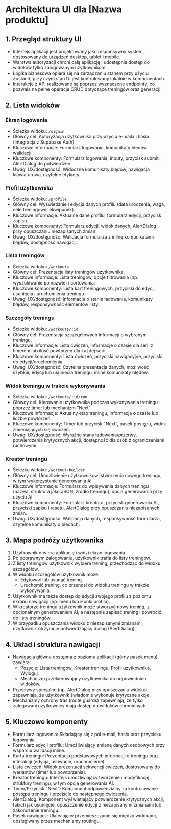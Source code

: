 # Architektura UI dla [Nazwa produktu]

## 1. Przegląd struktury UI

- Interfejs aplikacji jest projektowany jako responsywny system, dostosowany do urządzeń desktop, tablet i mobile.
- Warstwa autoryzacji chroni całą aplikację i udostępnia dostęp do widoków tylko zalogowanym użytkownikom.
- Logika biznesowa opiera się na zarządzaniu stanem przy użyciu Zustand, przy czym stan UI jest kontrolowany lokalnie w komponentach.
- Interakcje z API realizowane są poprzez wyznaczone endpointy, co pozwala na pełne operacje CRUD dotyczące treningów oraz generacji.

## 2. Lista widoków

### Ekran logowania

- Ścieżka widoku: `/signin`
- Główny cel: Autoryzacja użytkownika przy użyciu e-maila i hasła (integracja z Supabase Auth).
- Kluczowe informacje: Formularz logowania, komunikaty błędów walidacji.
- Kluczowe komponenty: Formularz logowania, inputy, przycisk submit, AlertDialog do potwierdzeń.
- Uwagi UX/dostępność: Widoczne komunikaty błędów, nawigacja klawiaturowa, czytelne etykiety.

### Profil użytkownika

- Ścieżka widoku: `/profile`
- Główny cel: Wyświetlanie i edycja danych profilu (data urodzenia, waga, cele treningowe, ekwipunek).
- Kluczowe informacje: Aktualne dane profilu, formularz edycji, przycisk zapisu.
- Kluczowe komponenty: Formularz edycji, widok danych, AlertDialog przy opuszczaniu niezapisanych zmian.
- Uwagi UX/dostępność: Walidacja formularza z inline komunikatami błędów, dostępność nawigacji.

### Lista treningów

- Ścieżka widoku: `/workouts`
- Główny cel: Prezentacja listy treningów użytkownika.
- Kluczowe informacje: Lista treningów, opcje filtrowania (np. wyszukiwanie po nazwie) i sortowania.
- Kluczowe komponenty: Lista kart treningowych, przyciski do edycji, usunięcia i uruchomienia treningu.
- Uwagi UX/dostępność: Informacje o stanie ładowania, komunikaty błędów, responsywność elementów listy.

### Szczegóły treningu

- Ścieżka widoku: `/workouts/:id`
- Główny cel: Prezentacja szczegółowych informacji o wybranym treningu.
- Kluczowe informacje: Lista ćwiczeń, informacje o czasie dla serii z timerem lub ilość powtórzeń dla każdej serii.
- Kluczowe komponenty: Lista ćwiczeń, przyciski nawigacyjne, przyciski do edycji/uruchomienia.
- Uwagi UX/dostępność: Czytelna prezentacja danych, możliwość szybkiej edycji lub usunięcia treningu, inline komunikaty błędów.

### Widok treningu w trakcie wykonywania

- Ścieżka widoku: `/workouts/:id/run`
- Główny cel: Kierowanie użytkownika podczas wykonywania treningu poprzez timer lub mechanizm "Next".
- Kluczowe informacje: Aktualny etap treningu, informacja o czasie lub liczbie powtórzeń.
- Kluczowe komponenty: Timer lub przycisk "Next", pasek postępu, widok zmieniających się ćwiczeń.
- Uwagi UX/dostępność: Wyraźne stany ładowania/przerwy, potwierdzenia krytycznych akcji, dostępność dla osób z ograniczeniami ruchowymi.

### Kreator treningu

- Ścieżka widoku: `/workout-builder`
- Główny cel: Umożliwienie użytkownikowi stworzenia nowego treningu, w tym wykorzystanie generowania AI.
- Kluczowe informacje: Formularz do wpisywania danych treningu (nazwa, struktura jako JSON, źródło treningu), opcja generowania przy użyciu AI.
- Kluczowe komponenty: Formularz kreatora, przycisk generowania AI, przyciski zapisu i resetu, AlertDialog przy opuszczaniu niezapisanych zmian.
- Uwagi UX/dostępność: Walidacja danych, responsywność formularza, czytelne komunikaty o błędach.

## 3. Mapa podróży użytkownika

1. Użytkownik otwiera aplikację i widzi ekran logowania.
2. Po poprawnym zalogowaniu, użytkownik trafia do listy treningów.
3. Z listy treningów użytkownik wybiera trening, przechodząc do widoku szczegółów.
4. W widoku szczegółów użytkownik może:
   - Edytować lub usunąć trening.
   - Uruchomić trening, co przenosi do widoku treningu w trakcie wykonywania.
5. Użytkownik ma także dostęp do edycji swojego profilu z poziomu ekranu nawigacji (np. menu lub ikonki profilu).
6. W kreatorze treningu użytkownik może stworzyć nowy trening, z opcjonalnym generowaniem AI, a następnie zapisać trening i powrócić do listy treningów.
7. W przypadku opuszczania widoku z niezapisanymi zmianami, użytkownik otrzymuje potwierdzający dialog (AlertDialog).

## 4. Układ i struktura nawigacji

- Nawigacja główna dostępna z poziomu aplikacji (górny pasek menu) zawiera:
  - Pozycje: Lista treningów, Kreator treningu, Profil użytkownika, Wyloguj.
  - Mechanizm przekierowujący użytkownika do odpowiednich widoków.
- Przepływy specjalne (np. AlertDialog przy opuszczaniu widoku) zapewniają, że użytkownik świadomie wykonuje krytyczne akcje.
- Mechanizmy ochrony tras (route guards) zapewniają, że tylko zalogowani użytkownicy mają dostęp do widoków chronionych.

## 5. Kluczowe komponenty

- Formularz logowania: Składający się z pól e-mail, hasło oraz przycisku logowania.
- Formularz edycji profilu: Umożliwiający zmianę danych osobowych przy wsparciu walidacji inline.
- Karta treningu: Prezentacja podstawowych informacji o treningu oraz interakcji (edycja, usuwanie, uruchomienie).
- Lista ćwiczeń: Widok prezentacji sekwencji ćwiczeń, dostosowany do wariantów (timer lub powtórzenia).
- Kreator treningu: Interfejs umożliwiający tworzenie i modyfikację struktury treningu, w tym opcję generowania AI.
- Timer/Przycisk "Next": Komponent odpowiedzialny za kontrolowanie postępu treningu i przejście do następnego ćwiczenia.
- AlertDialog: Komponent wyświetlający potwierdzenie krytycznych akcji, takich jak usunięcie, opuszczenie edycji z niezapisanymi zmianami lub zakończenie treningu.
- Pasek nawigacji: Ułatwiający przemieszczanie się między widokami, obsługiwany przez mechanizmy routingu.
